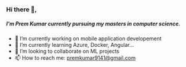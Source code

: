 ### Hi there 👋, 

##### I'm Prem Kumar currently pursuing my masters in computer science. 

- 🔭 I’m currently working on mobile application developement
- 🌱 I’m currently learning Azure, Docker, Angular...
- 👯 I’m looking to collaborate on ML projects
- 📫 How to reach me: premkumar9141@gmail.com

